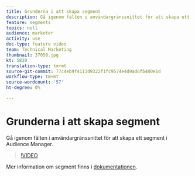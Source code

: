 ```yaml
---
title: Grunderna i att skapa segment
description: Gå igenom fälten i användargränssnittet för att skapa ett segment i Audience Manager.
feature: segments
topics: null
audience: marketer
activity: use
doc-type: feature video
team: Technical Marketing
thumbnail: 37056.jpg
kt: 5820
translation-type: tm+mt
source-git-commit: 77c4eb9f4113d9322f1fc9574e4d9ad6fb480e1d
workflow-type: tm+mt
source-wordcount: '57'
ht-degree: 0%

---
```



# Grunderna i att skapa segment

Gå igenom fälten i användargränssnittet för att skapa ett segment i Audience Manager.

>[!VIDEO](https://video.tv.adobe.com/v/37056/?quality=12&learn=on)

Mer information om segment finns i [dokumentationen](https://docs.adobe.com/content/help/en/audience-manager/user-guide/features/segments/segments-purpose.html).
